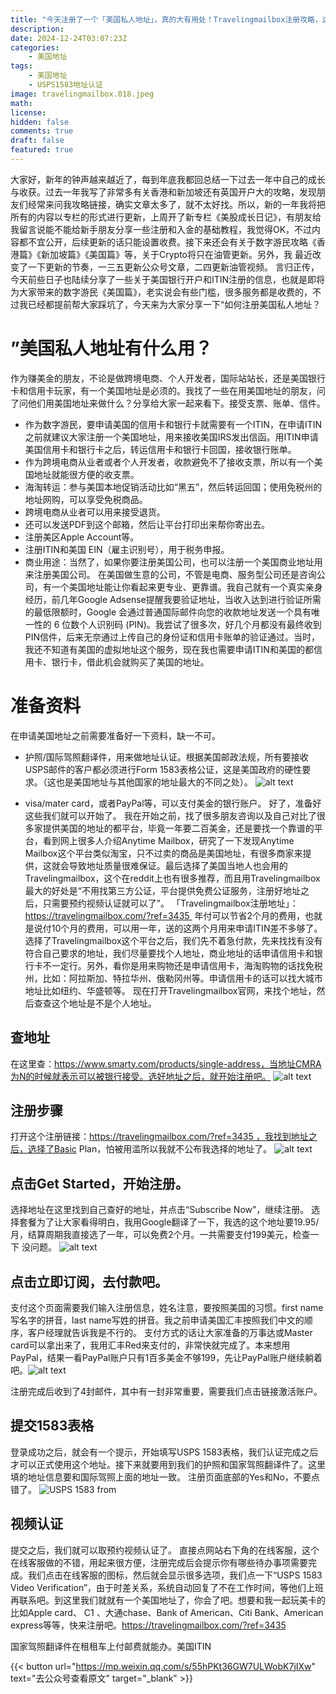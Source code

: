 ```yaml
---
title: "今天注册了一个「美国私人地址」，真的大有用处！Travelingmailbox注册攻略，这么多事竟然都要用它。"
description: 
date: 2024-12-24T03:07:23Z
categories:
    - 美国地址
tags:
    - 美国地址
    - USPS1583地址认证
image: travelingmailbox.018.jpeg
math: 
license: 
hidden: false
comments: true
draft: false
featured: true
---
```



大家好，新年的钟声越来越近了，每到年底我都回总结一下过去一年中自己的成长与收获。过去一年我写了非常多有关香港和新加坡还有英国开户大的攻略，发现朋友们经常来问我攻略链接，确实文章太多了，就不太好找。所以，新的一年我将把所有的内容以专栏的形式进行更新，上周开了新专栏《美股成长日记》，有朋友给我留言说能不能给新手朋友分享一些注册和入金的基础教程，我觉得OK，不过内容都不宜公开，后续更新的话只能设置收费。接下来还会有关于数字游民攻略《香港篇》《新加坡篇》《美国篇》等，关于Crypto将只在油管更新。另外，我 最近改变了一下更新的节奏，一三五更新公众号文章，二四更新油管视频。
言归正传，今天前些日子也陆续分享了一些关于美国银行开户和ITIN注册的信息，也就是即将为大家带来的数字游民《美国篇》，老实说会有些门槛，很多服务都是收费的，不过我已经都提前帮大家踩坑了，今天来为大家分享一下“如何注册美国私人地址？

# ”美国私人地址有什么用？

作为赚美金的朋友，不论是做跨境电商、个人开发者，国际站站长，还是美国银行卡和信用卡玩家，有一个美国地址是必须的。我找了一些在用美国地址的朋友，问了问他们用美国地址来做什么？分享给大家一起来看下。接受支票、账单、信件。
- 作为数字游民，要申请美国的信用卡和银行卡就需要有一个ITIN，在申请ITIN之前就建议大家注册一个美国地址，用来接收美国IRS发出信函。用ITIN申请美国信用卡和银行卡之后，转运信用卡和银行卡回国，接收银行账单。
- 作为跨境电商从业者或者个人开发者，收款避免不了接收支票，所以有一个美国地址就能很方便的收支票。
- 海淘转运：参与美国本地促销活动比如“黑五”，然后转运回国；使用免税州的地址网购，可以享受免税商品。
- 跨境电商从业者可以用来接受退货。
- 还可以发送PDF到这个邮箱，然后让平台打印出来帮你寄出去。‍‍‍
- 注册美区Apple Account等。
- 注册ITIN和美国 EIN（雇主识别号），用于税务申报。
- 商业用途：当然了，如果你要注册美国公司，也可以注册一个美国商业地址用来注册美国公司。
在美国做生意的公司，不管是电商、服务型公司还是咨询公司，有一个美国地址能让你看起来更专业、更靠谱。我自己就有一个真实亲身经历，前几年Google Adsense提醒我要验证地址，当收入达到进行验证所需的最低限额时，Google 会通过普通国际邮件向您的收款地址发送一个具有唯一性的 6 位数个人识别码 (PIN)。我尝试了很多次，好几个月都没有最终收到PIN信件，后来无奈通过上传自己的身份证和信用卡账单的验证通过。当时，我还不知道有美国的虚拟地址这个服务，现在我也需要申请ITIN和美国的都信用卡、银行卡，借此机会就购买了美国的地址。

#  准备资料

在申请美国地址之前需要准备好一下资料，缺一不可。
- 护照/国际驾照翻译件，用来做地址认证。根据美国邮政法规，所有要接收USPS邮件的客户都必须进行Form 1583表格公证，这是美国政府的硬性要求。（这也是美国地址与其他国家的地址最大的不同之处）。‍
![alt text](image-5.png)

- visa/mater card，或者PayPal等，可以支付美金的银行账户。
好了，准备好这些我们就可以开始了。
我在开始之前，找了很多朋友咨询以及自己对比了很多家提供美国的地址的都平台，毕竟一年要二百美金，还是要找一个靠谱的平台，看到网上很多人介绍Anytime Mailbox，研究了一下发现Anytime Mailbox这个平台类似淘宝，只不过卖的商品是美国地址，有很多商家来提供，这就会导致地址质量很难保证。最后选择了美国当地人也会用的Travelingmailbox，这个在reddit上也有很多推荐，而且用Travelingmailbox最大的好处是“不用找第三方公证，平台提供免费公证服务，注册好地址之后，只需要预约视频认证就可以了”。
「Travelingmailbox注册地址」：https://travelingmailbox.com/?ref=3435 
年付可以节省2个月的费用，也就是说付10个月的费用，可以用一年，送的这两个月用来申请ITIN差不多够了。选择了Travelingmailbox这个平台之后，我们先不着急付款，先来找找有没有符合自己要求的地址，我们尽量要找个人地址，商业地址的话申请信用卡和银行卡不一定行。另外，看你是用来购物还是申请信用卡，海淘购物的话找免税州，比如：阿拉斯加、特拉华州、俄勒冈州等。申请信用卡的话可以找大城市地址比如纽约、华盛顿等。
现在打开Travelingmailbox官网，来找个地址，然后查查这个地址是不是个人地址。

## 查地址
在这里查：https://www.smarty.com/products/single-address，当地址CMRA为N的时候就表示可以被银行接受。选好地址之后，就开始注册吧。
![alt text](image-4.png)

## 注册步骤
打开这个注册链接：https://travelingmailbox.com/?ref=3435 ，我找到地址之后，选择了Basic Plan，怕被用滥所以我就不公布我选择的地址了。
![alt text](image-3.png)

## 点击Get Started，开始注册。
选择地址‍‍在这里找到自己查好的地址，并点击“Subscribe Now”，继续注册。‍‍‍
选择套餐‍‍为了让大家看得明白，我用Google翻译了一下，我选的这个地址要19.95/月，结算周期我直接选了一年，可以免费2个月。一共需要支付199美元，检查一下 没问题。
![alt text](image-2.png)

## 点击立即订阅，去付款吧。
支付这个页面需要我们输入注册信息，姓名注意，要按照美国的习惯。first name写名字的拼音，last name写姓的拼音。我之前申请美国汇丰按照我们中文的顺序，客户经理就告诉我是不行的。
‍‍支付方式的话让大家准备的万事达或Master card可以拿出来了，我用汇丰Red来支付的，非常快就完成了。本来想用PayPal，结果一看PayPal账户只有1百多美金不够199，先让PayPal账户继续躺着吧。![alt text](image-1.png)‍‍‍‍‍‍‍‍

‍‍‍‍‍‍‍‍注册完成后收到了4封邮件，其中有一封非常重要，需要我们点击链接激活账户。

## 提交1583表格‍
登录成功之后，就会有一个提示，开始填写USPS 1583表格，我们认证完成之后才可以正式使用这个地址。接下来就要用到我们的护照和国家驾照翻译件了。这里填的地址信息要和国际驾照上面的地址一致。
注册页面底部的Yes和No，不要点错了。‍‍‍‍‍‍‍‍‍‍
![USPS 1583 from](image.png)

## 视频认证
提交之后，我们就可以取预约视频认证了。
直接点网站右下角的在线客服，这个在线客服做的不错，用起来很方便，注册完成后会提示你有哪些待办事项需要完成。我们点击在线客服的图标，然后就会显示很多选项，我们点一下“USPS 1583 Video Verification”，由于时差关系，系统自动回复了不在工作时间，等他们上班再联系吧。到这里我们就就有一个美国地址了，你会了吧。想要和我一起玩美卡的比如Apple card、 C1 、大通chase、Bank of American、Citi Bank、American express等等，快来注册吧。‍‍‍‍‍‍‍‍‍‍‍‍‍https://travelingmailbox.com/?ref=3435

国家驾照翻译件在租租车上付邮费就能办。‍‍‍‍‍‍‍‍‍‍美国ITIN


{{< button url="<https://mp.weixin.qq.com/s/55hPKt36GW7ULWobK7jIXw>" text="去公众号查看原文" target="_blank" >}}